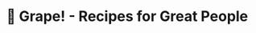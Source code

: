 ---
title: "🍇 Grape! - Recipes for Great People"
snippet: "Grape is a collection of recipes for everyone. It's going to be the last fitness app you'll ever need."
isDraft: false
image: {
    src: "/src/assets/project/grape/cover.png",
    alt: "Screenshots of the Grape App",
}
category: "SaaS"
isFeatured: true
tags: [React, Ionic, TypeScript, Tailwind]
liveUrl: "https://grape.sassywares.com"
repoUrl: "https://github.com/thekayshawn/grapes-pwa"
releaseDate: "2023-12-06 21:30"
relatedBlogs:
- meet-grape-recipes-for-great-people
---